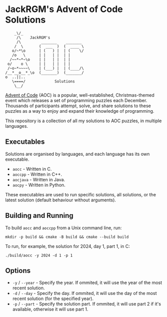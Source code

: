 # JackRGM's Advent of Code Solutions

        _\/_ 
         /\    JackRGM's
         /\         _______    _______ 
        /  \       (  ___  )  (  ____ \
       o/~*\o      | (   ) |  | (    \/
       /o   \      | |   | |  | |      
      /~~*~*~\o    | |   | |  | |      
     o/    o \     | |   | |  | |      
     /~o~*~~~~\    | (___) |  | (____/\
    /__*__o__*_\o  (_______)  (_______/
    o  ..||..
       \====/             Solutions
        \__/

[Advent of Code](https://adventofcode.com/2023/about) (AOC) is a popular, well-established, Christmas-themed event which releases a set of programming puzzles each December. Thousands of participants attempt, solve, and share solutions to these puzzles as a way to enjoy and expand their knowledge of programming.

This repository is a collection of all my solutions to AOC puzzles, in multiple languages.

## Executables

Solutions are organised by languages, and each language has its own executable.

* `aocc` - Written in C.
* `aoccpp` - Written in C++.
* `aocjava` - Written in Java.
* `aocpy` - Written in Python.

These executables are used to run specific solutions, all solutions, or the latest solution (default behaviour without arguments).

## Building and Running

To build `aocc` and `aoccpp` from a Unix command line, run:

    mkdir -p build && cmake -B build && cmake --build build

To run, for example, the solution for 2024, day 1, part 1, in C:

    ./build/aocc -y 2024 -d 1 -p 1

## Options

* `-y` / `--year` - Specify the year. If ommited, it will use the year of the most recent solution.
* `-d` / `--day` - Specify the day. If ommited, it will use the day of the most recent solution (for the specified year).
* `-p` / `--part` - Specify the solution part. If ommited, it will use part 2 if it's available, otherwise it will use part 1.
